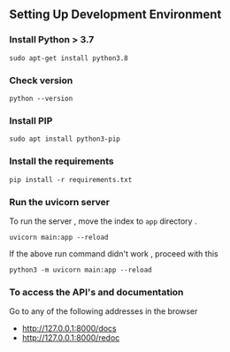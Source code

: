 
## Setting Up Development Environment

### Install Python > 3.7

```shell
sudo apt-get install python3.8
```

### Check version

```shell
python --version
```

### Install PIP

```shell
sudo apt install python3-pip
```

### Install  the requirements

```shell
pip install -r requirements.txt
```

### Run the uvicorn server

To run the server , move the index to `app` directory .

```shell
uvicorn main:app --reload
```
If the above run command didn't work , proceed with this

```shell
python3 -m uvicorn main:app --reload
```

### To access the API's and documentation

Go to any of the following addresses in the browser

  -  http://127.0.0.1:8000/docs
  - http://127.0.0.1:8000/redoc

